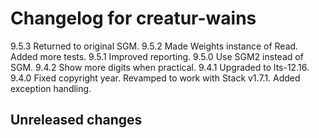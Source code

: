 # Changelog for creatur-wains

9.5.3 Returned to original SGM.
9.5.2 Made Weights instance of Read.
      Added more tests.
9.5.1 Improved reporting.
9.5.0 Use SGM2 instead of SGM.
9.4.2 Show more digits when practical.
9.4.1 Upgraded to lts-12.16.
9.4.0 Fixed copyright year.
      Revamped to work with Stack v1.7.1.
      Added exception handling.

## Unreleased changes
